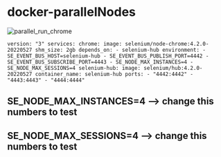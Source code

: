 # docker-parallelNodes

![parallel_run_chrome](https://user-images.githubusercontent.com/71812190/174050038-fa95bb47-62f9-4ac7-ba18-cdbfbfa4599b.PNG)

`
version: "3"
services:
  chrome:
    image: selenium/node-chrome:4.2.0-20220527
    shm_size: 2gb
    depends_on:
      - selenium-hub
    environment:
      - SE_EVENT_BUS_HOST=selenium-hub
      - SE_EVENT_BUS_PUBLISH_PORT=4442
      - SE_EVENT_BUS_SUBSCRIBE_PORT=4443
      - SE_NODE_MAX_INSTANCES=4
      - SE_NODE_MAX_SESSIONS=4
    selenium-hub:
    image: selenium/hub:4.2.0-20220527
    container_name: selenium-hub
    ports:
      - "4442:4442"
      - "4443:4443"
      - "4444:4444"
`
## SE_NODE_MAX_INSTANCES=4 --> change this numbers to test
## SE_NODE_MAX_SESSIONS=4  --> change this numbers to test
